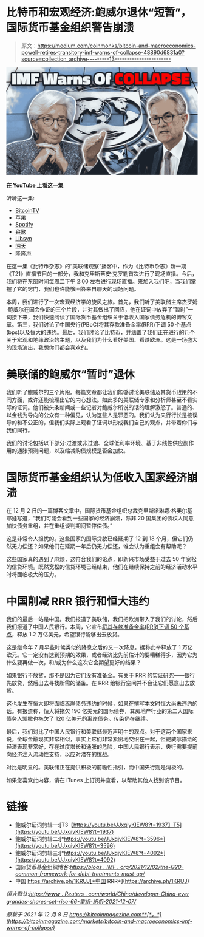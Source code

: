 # 比特币和宏观经济:鲍威尔退休“短暂”，国际货币基金组织警告崩溃

> 原文：<https://medium.com/coinmonks/bitcoin-and-macroeconomics-powell-retires-transitory-imf-warns-of-collapse-48890d6831a0?source=collection_archive---------13----------------------->

![](img/12604da8762e057f4fd62fb58f66c493.png)

[**在 YouTube 上看这一集**](https://youtu.be/ZfQ5ILISI5Q)

听听这一集:

*   [BitcoinTV](https://bitcointv.com/w/5WNprGfsXQtt3yu5Nh5jCg)
*   苹果
*   [Spotify](https://open.spotify.com/episode/6Jgn1n0BGIN6iRv5x87Ff9?si=bd0bRMGsTrWeFKyXGOdvgA&nd=1)
*   [谷歌](https://podcasts.google.com/feed/aHR0cHM6Ly9mZWR3YXRjaC5saWJzeW4uY29tL3Jzcw==/episode/MzcxOWI4NTUtOGQwNC00M2E4LTkyY2UtYjI0ZDZlYzFhZGEx)
*   [Libsyn](http://fedwatch.btc.libsynpro.com/powell-retires-transitory-imf-warns-of-collapse-fed-73)
*   [阴天](https://overcast.fm/+m2aetanIo)
*   [隆隆声](https://rumble.com/vqfwbs-powell-retires-transitory-imf-warns-of-collapse-fed-73.html)

在这一集《比特币杂志》的“美联储观察”播客中，作为《比特币杂志》新一期《T21》直播节目的一部分，我和克里斯蒂安·克罗勒首次进行了现场直播。今后，我们将在东部时间每周二下午 2:00 左右进行现场直播。来加入我们吧，当我们掌握了它的窍门，我们也许能够回答来自聊天的现场问题。

本周，我们进行了一次宏观经济学的旋风之旅。首先，我们听了美联储主席杰罗姆·鲍威尔在国会作证的三个片段，并对其做出了回应，他在证词中放弃了“暂时”一词接下来，我们快速阅读了国际货币基金组织关于低收入国家债务危机的博客文章。第三，我们讨论了中国央行(PBoC)将其存款准备金率(RRR)下调 50 个基点(bps)以及恒大的违约。最后，我们讨论了比特币，并涵盖了我们正在进行的几个关于宏观和地缘政治的主题，以及我们为什么看好美国、看跌欧洲。这是一场盛大的现场演出，我想你们都会喜欢的。

# 美联储的鲍威尔“暂时”退休

我们听了鲍威尔的三个片段。每篇文章都让我们能够讨论美联储及其货币政策的不同方面，或许还能梳理出它的内心想法。如此多的美联储专家和分析师甚至不看实际的证词。他们被头条新闻或一些记者对鲍威尔所说的话的理解激怒了。普通的、以金钱为导向的公众有一种偏见，认为这些人是邪恶的。我们认为央行行长是被误导的和不公正的，但我们实际上观看了证词以形成我们自己的观点，并带着你们与我们同行。

我们的讨论包括以下部分:过渡或非过渡、全球低利率环境、基于非线性供应副作用的通胀预测问题，以及缩减购债规模是否会加快。

# 国际货币基金组织认为低收入国家经济崩溃

在 12 月 2 日的一篇博客文章中，国际货币基金组织总裁克里斯塔琳娜·格奥尔基耶娃写道，“我们可能会看到一些国家的经济崩溃，除非 20 国集团的债权人同意加快债务重组，并在重组谈判期间暂停偿债。”

这是非常令人担忧的。这些国家的国际贷款已经延期了 12 到 18 个月，但它们仍然无力偿还？如果他们在延期一年后仍无力偿还，谁会认为重组会有帮助呢？

这些国家真的遇到了麻烦，这符合我们的论点，即新兴市场受益于过去 50 年宽松的信贷环境。既然宽松的信贷环境已经结束，他们在继续保持之前的经济活动水平时将面临极大的压力。

# 中国削减 RRR 银行和恒大违约

我们的最后一站是中国。我们报道了美联储，我们把欧洲带入了我们的讨论，然后我们报道了中国人民银行。本周，它宣布[将其存款准备金率(RRR)下调 50 个基点](https://archive.ph/1KRUJ)，释放 1.2 万亿美元，希望银行能够出去放贷。

这是继今年 7 月早些时候类似的降息之后的又一次降息，据称此举释放了 1 万亿欧元。它一定没有达到预期的效果，或者经济比先前估计的要糟糕得多，因为它为什么要再做一次，和/或为什么这次它会期望更好的结果？

如果银行不放贷，那不是因为它们没有准备金。有关于 RRR 的实证研究——银行先放贷，然后出去寻找所需的储备。在 RRR 给银行空间并不会让它们愿意出去放贷。

这也发生在恒大即将面临离岸债务违约的时候，如果在撰写本文时恒大尚未违约的话。有报道称，恒大将拖欠 190 亿美元的国际债券，其房地产行业的第二大国际债务人凯撒也拖欠了 120 亿美元的离岸债务。传染仍在继续。

最后，我们对比了中国人民银行和美联储最近声明中的观点。对于这两个国家来说，全球金融现实非常相似，事实上它们非常紧密地交织在一起，但鲍威尔描绘的经济表现非常好，存在过度增长和通胀的危险，中国人民银行表示，央行需要提前向经济注入流动性支持，以应对潜在的挑战。

对比是明显的。美联储正在提供积极的前瞻性指引，而中国央行则是消极的。

如果您喜欢此内容，请在 iTunes 上订阅并查看，以帮助其他人找到该节目。

# 链接

*   鲍威尔证词剪辑一:[T3【https://youtu.be/JJxqiyKIEW8?t=1937】T5](https://youtu.be/JJxqiyKIEW8?t=1937)
*   鲍威尔证词剪辑二:[*https://youtu.be/JJxqiyKIEW8?t=3596*](https://youtu.be/JJxqiyKIEW8?t=3596)
*   鲍威尔证词剪辑三:[*https://youtu.be/JJxqiyKIEW8?t=4092*](https://youtu.be/JJxqiyKIEW8?t=4092)
*   国际货币基金组织博客:[*https://blogs . IMF . org/2021/12/02/the-G20-common-framework-for-debt-treatments-must-up/*](https://blogs.imf.org/2021/12/02/the-g20-common-framework-for-debt-treatments-must-be-stepped-up/)
*   中国 https://archive.ph/1KRUJ[*中国 RRR*](https://archive.ph/1KRUJ)

*恒大默认:*[*https://www . Reuters . com/world/China/developer-China-ever grandes-shares-set-rise-66-重组-织机-2021-12-07/*](https://www.reuters.com/world/china/developer-china-evergrandes-shares-set-rise-66-restructuring-looms-2021-12-07/)

*原载于 2021 年 12 月 8 日 https://bitcoinmagazine.com**[*。*](https://bitcoinmagazine.com/markets/bitcoin-and-macroeconomics-imf-warns-of-collapse)*